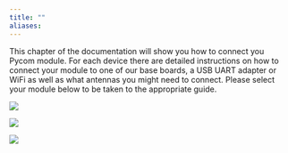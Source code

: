 ```yaml
---
title: ""
aliases:
---
```

This chapter of the documentation will show you how to connect you Pycom module. For each device there are detailed instructions on how to connect your module to one of our base boards, a USB UART adapter or WiFi as well as what antennas you might need to connect. Please select your module below to be taken to the appropriate guide.

[![](/gitbook/assets/wipy.png)](wipy)

[![](/gitbook/assets/lopy%20%282%29.png)](lopy)

[![](/gitbook/assets/lopy4.png)](lopy4)

